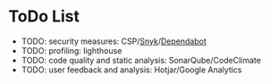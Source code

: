 # ToDo List

* TODO: security measures: CSP/[Snyk](https://snyk.io)/[Dependabot](https://github.com/features/security/)
* TODO: profiling: lighthouse
* TODO: code quality and static analysis: SonarQube/CodeClimate
* TODO: user feedback and analysis: Hotjar/Google Analytics
